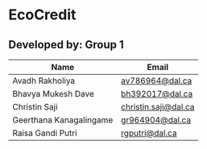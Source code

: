 # EcoCredit
## Developed by: Group 1


| Name | Email |
| ----------- | ----------- |
| Avadh Rakholiya | av786964@dal.ca |
| Bhavya Mukesh Dave | bh392017@dal.ca |
| Christin Saji | christin.saji@dal.ca  |
| Geerthana Kanagalingame | gr964904@dal.ca |
| Raisa Gandi Putri | rgputri@dal.ca |